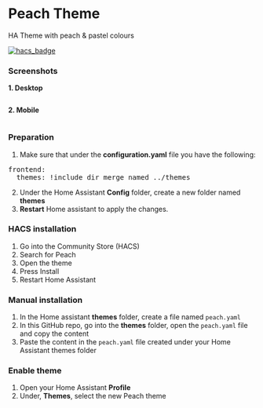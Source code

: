# Peach Theme
HA Theme with peach & pastel colours

[![hacs_badge](https://img.shields.io/badge/HACS-Default-orange.svg?style=for-the-badge)](https://github.com/custom-components/hacs)

### Screenshots
**1. Desktop**
<p align="center">
  <img src="">
</p>

**2. Mobile**
<p align="center">
  <img src="">
</p>

### Preparation
1. Make sure that under the **configuration.yaml** file you have the following:

<pre>
frontend:
  themes: !include_dir_merge_named ../themes
</pre>

2. Under the Home Assistant **Config** folder, create a new folder named **themes**
3. **Restart** Home assistant to apply the changes. 

### HACS installation
1. Go into the Community Store (HACS)
2. Search for Peach
3. Open the theme
4. Press Install
5. Restart Home Assistant

### Manual installation
1. In the Home assistant **themes** folder, create a file named `peach.yaml`
2. In this GitHub repo, go into the **themes** folder, open the `peach.yaml` file and copy the content
3. Paste the content in the `peach.yaml` file created under your Home Assistant themes folder

### Enable theme
1. Open your Home Assistant **Profile**
2. Under, **Themes**, select the new Peach theme
